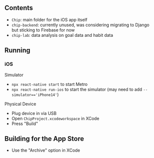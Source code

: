 ## Contents
- `Chip`: main folder for the iOS app itself
- `chip-backend`: currently unused, was considering migrating to Django but sticking to Firebase for now
- `chip-lab`: data analysis on goal data and habit data

## Running

### iOS
Simulator
- `npx react-native start` to start Metro
- `npx react-native run-ios` to start the simulator (may need to add `--simulator=='iPhone14'`)

Physical Device
- Plug device in via USB
- Open `ChipProject.xcodeworkspace` in XCode
- Press "Build"

## Building for the App Store
- Use the "Archive" option in XCode
